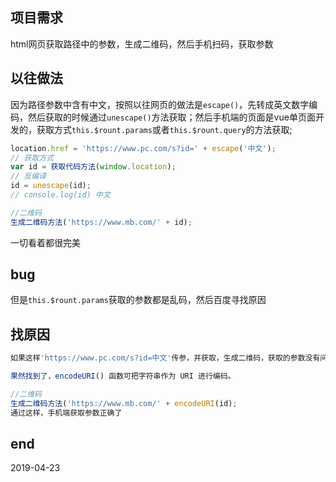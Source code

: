 ## 项目需求
html网页获取路径中的参数，生成二维码，然后手机扫码，获取参数

## 以往做法
因为路径参数中含有中文，按照以往网页的做法是`escape()`，先转成英文数字编码，然后获取的时候通过`unescape()`方法获取；然后手机端的页面是vue单页面开发的，获取方式`this.$rount.params`或者`this.$rount.query`的方法获取;
~~~ javascript
location.href = 'https://www.pc.com/s?id=' + escape('中文');
// 获取方式
var id = 获取代码方法(window.location);
// 反编译
id = unescape(id);
// console.log(id) 中文

//二维码
生成二维码方法('https://www.mb.com/' + id);
~~~
一切看着都很完美

## bug
但是`this.$rount.params`获取的参数都是乱码，然后百度寻找原因

## 找原因
~~~ javascript
如果这样'https://www.pc.com/s?id=中文'传参，并获取，生成二维码，获取的参数没有问题，然后我在想，是不是浏览器对路径中的文字处理过了，然后百度了一下。

果然找到了，encodeURI() 函数可把字符串作为 URI 进行编码。

//二维码
生成二维码方法('https://www.mb.com/' + encodeURI(id);
通过这样，手机端获取参数正确了
~~~

## end
2019-04-23